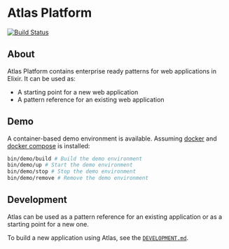 # Atlas Platform

[![Build Status](https://travis-ci.com/chrislaskey/atlas_platform.svg?branch=master)](https://travis-ci.com/chrislaskey/atlas_platform)

## About

Atlas Platform contains enterprise ready patterns for web applications in Elixir. It can be used as:

- A starting point for a new web application
- A pattern reference for an existing web application

## Demo

A container-based demo environment is available. Assuming [docker](https://www.docker.com/) and [docker compose](https://docs.docker.com/compose/) is installed:

```bash
bin/demo/build # Build the demo environment
bin/demo/up # Start the demo environment
bin/demo/stop # Stop the demo environment
bin/demo/remove # Remove the demo environment
```

## Development

Atlas can be used as a pattern reference for an existing application or as a starting point for a new one.

To build a new application using Atlas, see the [`DEVELOPMENT.md`](DEVELOPMENT.md).
